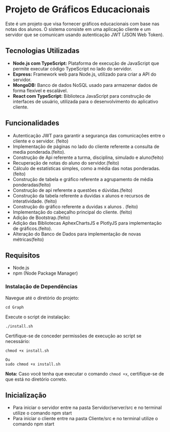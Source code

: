 # Projeto de Gráficos Educacionais

Este é um projeto que visa fornecer gráficos educacionais com base nas notas dos alunos. O sistema consiste em uma aplicação cliente e um servidor que se comunicam usando autenticação JWT (JSON Web Token).

## Tecnologias Utilizadas

- **Node.js com TypeScript:** Plataforma de execução de JavaScript que permite executar código TypeScript no lado do servidor.
- **Express:** Framework web para Node.js, utilizado para criar a API do servidor.
- **MongoDB:** Banco de dados NoSQL usado para armazenar dados de forma flexível e escalável.
- **React com TypeScript:** Biblioteca JavaScript para construção de interfaces de usuário, utilizada para o desenvolvimento do aplicativo cliente.

## Funcionalidades

- Autenticação JWT para garantir a segurança das comunicações entre o cliente e o servidor. (feito)
- Implementação de páginas no lado do cliente referente a consulta de media ponderada.(feito).
- Construção de Api referente a turma, disciplina, simulado e aluno(feito)
- Recuperação de notas do aluno do servidor.(feito)
- Cálculo de estatísticas simples, como a média das notas ponderadas. (feito)
- Construção de tabela e gráfico referente a agrupamento de média ponderadas(feito)
- Construção de api referente a questões e dúvidas.(feito)
- Construção da tabela referente a duvidas x alunos e recursos de interatividade. (feito)
- Construção do gráfico referente a duvidas x alunos . (feito)
- Implementação do cabeçalho principal do cliente. (feito)
- Adição de Bootstrap.(feito)
- Adição das Bibliotecas AphexChartsJS e PlotlyJS para implementação de gráficos.(feito).
- Alteração do Banco de Dados para implementação de novas métricas(feito)

## Requisitos

- Node.js
- npm (Node Package Manager)

### Instalação de Dependências

Navegue até o diretório do projeto:

    
    cd Graph
    

Execute o script de instalação:

    
    ./install.sh
    

Certifique-se de conceder permissões de execução ao script se necessário:

    
    chmod +x install.sh 

    Ou
    sudo chmod +x install.sh


   **Nota:** Caso você tenha que executar o comando `chmod +x`, certifique-se de que está no diretório correto.

## Inicialização
- Para iniciar o servidor entre na pasta Servidor/server/src e no terminal utilize o comando npm start
- Para iniciar o cliente entre na pasta Cliente/src e no terminal utilize o comando npm start

